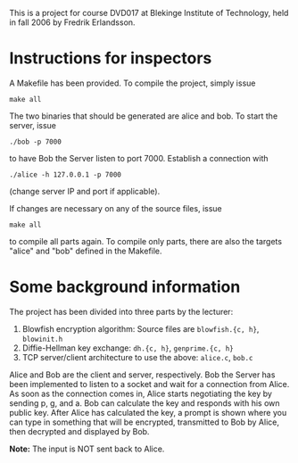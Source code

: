 This is a project for course DVD017 at Blekinge Institute of Technology,
held in fall 2006 by Fredrik Erlandsson.

# Instructions for inspectors

A Makefile has been provided. To compile the project, simply issue

    make all

The two binaries that should be generated are alice and bob.
To start the server, issue

    ./bob -p 7000

to have Bob the Server listen to port 7000. Establish a connection with

    ./alice -h 127.0.0.1 -p 7000

(change server IP and port if applicable).

If changes are necessary on any of the source files, issue

    make all

to compile all parts again.
To compile only parts, there are also the targets
"alice" and "bob" defined in the Makefile.

# Some background information

The project has been divided into three parts by the lecturer:

1. Blowfish encryption algorithm:
   Source files are `blowfish.{c, h}`, `blowinit.h`
2. Diffie-Hellman key exchange:
   `dh.{c, h}`, `genprime.{c, h}`
3. TCP server/client architecture to use the above:
    `alice.c`, `bob.c`

Alice and Bob are the client and server, respectively.
Bob the Server has been implemented to listen to a socket
and wait for a connection from Alice.
As soon as the connection comes in,
Alice starts negotiating the key by sending p, g, and a.
Bob can calculate the key and responds with his own public key.
After Alice has calculated the key,
a prompt is shown where you can type in something
that will be encrypted, transmitted to Bob by Alice, then decrypted and
displayed by Bob.

**Note:** The input is NOT sent back to Alice.
